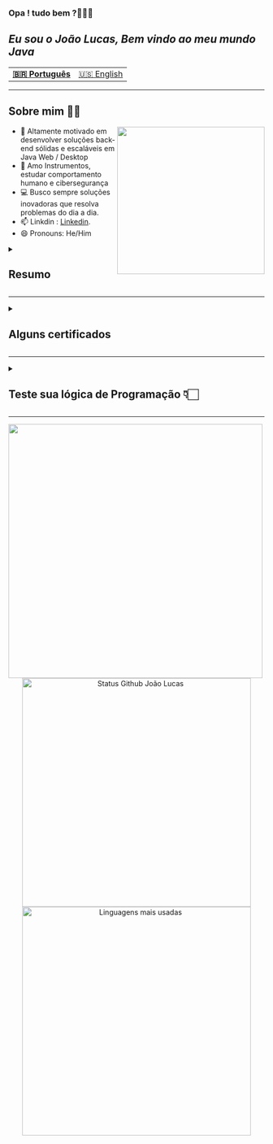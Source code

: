### Opa ! tudo bem ?👋👨‍💻
<h2> <i>Eu sou o João Lucas, Bem vindo ao meu mundo Java</i></h2>

<table align="center">
  <tr>
    <td>
      <b>
        <a href="README.md">🇧🇷 Português</a>
      </b>
    </td>
    <td>
      <a href="readme-en.md">🇺🇸 English</a>
    </td>
  </tr>
</table>

<hr>
<h2> Sobre mim 🤟🏻</h2>

 <img src="https://user-images.githubusercontent.com/92184255/216349704-32038d23-c21a-4690-a283-4a508ede4365.png"  height="290px" align="right" />

- 🔭 Altamente motivado em desenvolver soluções back-end sólidas e escaláveis em Java Web / Desktop 
- 🤩️ Amo Instrumentos, estudar comportamento humano e cibersegurança
- 💻 Busco sempre soluções inovadoras que resolva problemas do dia a dia.
- 📫 Linkdin : [Linkedin](https://www.linkedin.com/in/jo%C3%A3o-lucas-queiroz/).
- 😄 Pronouns: He/Him


<details>
<summary><h2>Resumo</h2></summary>
<p align="justify">
  Javeiro Web e Desktop, meu foco é me tornar especialista na stack dando suporte das aplicações mais atuais tanto quanto as legadas e possuir conhecimentos essenciais para gerenciar meus sistemas, buscando conhecimento previo em Devops , acesse minha página no instagram (_o_softwaredev).
  </p>
  </details>
<hr>

<details>
<summary><h2>Alguns certificados</h2></summary>

| Titulo | Função| Situação | Baixe |
| :---: | :---: | :---: | :---: |
|Curso de JavaScript	 | Front-End |Concluído | [Download](https://www.origamid.com/certificate/4796f568) |  
|Metodologia Ágil Scrum | Empresa | Concluído | [Download](https://udemy-certificate.s3.amazonaws.com/pdf/UC-bcc6b9d2-5657-4242-b040-ab8b5b4f12c5.pdf) |
|ReactJS | Front-End | Concluído |[Download](https://www.origamid.com/certificate/4f5af0a3) | 
| POO JAVA| Back-End | Completo | [Download](https://github.com/JoaoLlucaxs/JoaoLlucaxs/files/10688351/certificado.1.pdf) |
| Java Swing Design | Back-end | Concluído | [Download](https://udemy-certificate.s3.amazonaws.com/image/UC-747926b1-562b-4fbf-bb8e-f2bdee9bf73c.jpg)
</details>
<hr>

<details>
<summary><h2>Teste sua lógica de Programação 👇🏻</h2></summary>

| Titulo | Função| Situação | Link |
| :---: | :---: | :---: | :---: |
|Lógica e Algoritmos	 | Programação | Pratique | [Download](https://fit.faccat.br/~fpereira/apostilas/exerc_resp_alg_mar2007.pdf) |  
</details>
<hr>
<img src=https://user-images.githubusercontent.com/92184255/216360385-e8171a7f-91c0-4a81-a18e-32d6f895e997.jpeg width="500" align='center'>
<div align="center">
<img width="450em" alt="Status Github João Lucas" src="https://github-readme-stats-git-masterrstaa-rickstaa.vercel.app/api?username=JoaoLlucaxs&show_icons=true&theme=midnight-purple"/>
<img width="450em" alt="Linguagens mais usadas" src="https://github-readme-stats-git-masterrstaa-rickstaa.vercel.app/api/top-langs/?username=JoaoLlucaxs&layout=compact&theme=midnight-purple"/>
</div>

